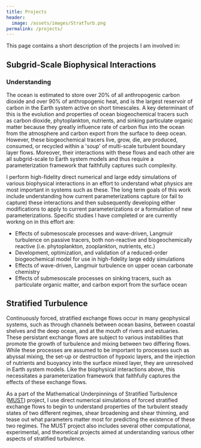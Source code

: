 ```yaml
---
title: Projects
header:
  image: /assets/images/StratTurb.png
permalink: /projects/
---
```


This page contains a short description of the projects I am involved in:

## Subgrid-Scale Biophysical Interactions
### Understanding
The ocean is estimated to store over 20% of all anthropogenic carbon dioxide and over 90% of anthropogenic heat, and is the largest reservoir of carbon in the Earth system active on short timescales. A key determinant of this is the evolution and properties of ocean biogeochemical tracers such as carbon dioxide, phytoplankton, nutrients, and sinking particulate organic matter because they greatly influence rate of carbon flux into the ocean from the atmosphere and carbon export from the surface to deep ocean. However, these biogeochemical tracers live, grow, die, are produced, consumed, or recycled within a 'soup' of multi-scale turbulent boundary layer flows. Moreover, their interactions with these flows and each other are all subgrid-scale to Earth system models and thus require a parameterization framework that faithfully captures such complexity.

I perform high-fidelity direct numerical and large eddy simulations of various biophysical interactions in an effort to understand what physics are most important in systems such as these. The long term goals of this work include understanding how current parameterizations capture (or fail to capture) these interactions and then subsequently developing either modifications to apply to current parameterizations or a formulation of new parameterizations. Specific studies I have completed or are currently workng on in this effort are:
* Effects of submesoscale processes and wave-driven, Langmuir turbulence on passive tracers, both non-reactive and biogeochemically reactive (i.e. phytoplankton, zooplankton, nutrients, etc.)
* Development, optimization, and validation of a reduced-order biogeochemical model for use in high-fidelity large eddy simulations
* Effects of wave-driven, Langmuir turbulence on upper ocean carbonate chemistry
* Effects of submesoscale processes on sinking tracers, such as particulate organic matter, and carbon export from the surface ocean

## Stratified Turbulence

Continuously forced, stratified exchange flows occur in many geophysical systems, such as through channels between ocean basins, between coastal shelves and the deep ocean, and at the mouth of rivers and estuaries. These persistant exchange flows are subject to various instabilities that promote the growth of turbulence and mixing between two differing flows. While these processes are assumed to be important to processes such as abyssal mixing, the set-up or destruction of hypoxic layers, and the injection of nutrients and buoyancy into the surface mixed layer, they are unresolved in Earth system models. Like the biophysical interactions above, this necessitates a parameterization framework that faithfully captures the effects of these exchange flows. 

As a part of the Mathematical Underpinnings of Stratified Turbulence ([MUST][1]) project, I use direct numerical simulations of forced stratified exchange flows to begin to understand properties of the turbulent steady states of two different regimes, shear broadening and shear thinning, and tease out what parameters matter most for predicting the existence of these two regimes. The MUST project also includes several other computational, experimental, and theoretical projects aimed at understanding various other aspects of stratified turbulence.

[1]: http://www.damtp.cam.ac.uk//research/env/must/content/index.html